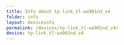 ```yaml
---
title: Info about tp-link_tl-wa901nd_v4
folder: info
layout: deviceinfo
permalink: /devices/tp-link_tl-wa901nd_v4/
device: tp-link_tl-wa901nd_v4
---
```

